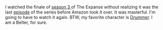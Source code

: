 I watched the finale of <a href="https://en.wikipedia.org/wiki/The_Expanse_(TV_series)#Season_3">season 3 </a>of The Expanse without realizing it was the last <a href="https://en.wikipedia.org/wiki/List_of_The_Expanse_episodes#Season_3_(2018)">episode</a> of the series before Amazon took it over. It was masterful. I'm going to have to watch it again. BTW, my favorite character is <a href="https://www.reddit.com/r/TheExpanse/comments/8t4czs/drummerwhat_a_character/">Drummer</a>. I am a Belter, for sure. 
